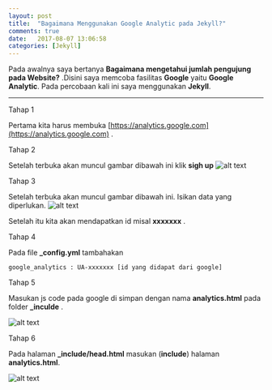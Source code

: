 ```yaml
---
layout: post
title:  "Bagaimana Menggunakan Google Analytic pada Jekyll?"
comments: true
date:   2017-08-07 13:06:58
categories: [Jekyll]
---
```




Pada awalnya saya bertanya **Bagaimana mengetahui jumlah pengujung pada Website?** .Disini saya memcoba fasilitas **Google** yaitu  **Google Analytic**. Pada percobaan kali ini saya menggunakan **Jekyll**.


---


Tahap 1

Pertama kita harus membuka [https://analytics.google.com](https://analytics.google.com) .

Tahap 2
    
Setelah terbuka akan muncul gambar dibawah ini klik **sigh up**
![alt text][gambar1]

[gambar1]:{{site.urlimg}}/img-3.png "Halaman pertama" 


Tahap 3

Setelah terbuka akan muncul gambar dibawah ini. Isikan data yang diperlukan.
![alt text][gambar2]

[gambar2]:{{site.urlimg}}/img-4.png "Halaman Kedua"

Setelah itu kita akan mendapatkan id misal **xxxxxxx** .


Tahap 4

Pada file  **_config.yml**  tambahakan 

    google_analytics : UA-xxxxxxx [id yang didapat dari google]

Tahap 5

Masukan js code pada google di simpan dengan nama **analytics.html** pada folder **_inculde** .

![alt text][gambar3]

[gambar3]:{{site.urlimg}}/img-5.png "file"

Tahap 6
    
Pada halaman **_include/head.html**  masukan (**include**) halaman **analytics.html**.


![alt text][gambar4]

[gambar4]:{{site.urlimg}}/img-6.png "Include html"



